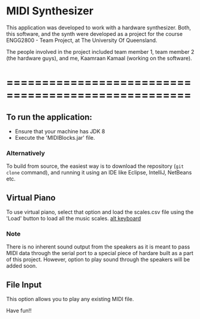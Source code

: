 # MIDI Synthesizer

This application was developed to work with a hardware synthesizer. Both, this software, and the synth were developed as a project for the course ENGG2800 - Team Project, at The University Of Queensland.

The people involved in the project included team member 1, team member 2 (the hardware guys), and me, Kaamraan Kamaal (working on the software).

====================================================
====================================================
## To run the application:
- Ensure that your machine has JDK 8
- Execute the 'MIDIBlocks.jar' file.
### Alternatively
To build from source, the easiest way is to download the repository (`git clone` command), and running it using an IDE like Eclipse, IntelliJ, NetBeans etc.

## Virtual Piano
To use virtual piano, select that option and load the scales.csv file using the 'Load' button to load all the music scales.
[alt keyboard](Images/keyboard.png)

### Note
There is no inherent sound output from the speakers as it is meant to pass MIDI data through the serial port to a special piece of hardare built as a part of this project. However, option to play sound through the speakers will be added soon.

## File Input
This option allows you to play any existing MIDI file.

Have fun!!
